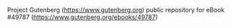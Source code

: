 Project Gutenberg (https://www.gutenberg.org) public repository for eBook #49787 (https://www.gutenberg.org/ebooks/49787)
